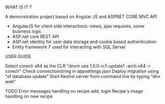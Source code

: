 WHAT IS IT ?

A demonstration project based on Angular JS and ASPNET CORE MVC API

- AngularJS for client side interactions: views, ajax requests, some business logic
- ASP.net core REST API
- ASP.net identity for user data storage and cookie based authentication
- Entity framework 7 used for interacting with SQL Server

USER GUIDE

Select coreclr x64 as the CLR "dnvm use 1.0.0-rc1-update1 -arch x64 -r coreclr"
Check connectionstring in appsettings.json
Deploy migration using "ef database update"
Start Kestrel server from command line by typing "dnx web"

TODO
Error messages handling on recipe add, login
Recipe's image handling on new recipe
